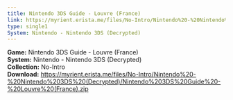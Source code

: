 ```yaml
---
title: Nintendo 3DS Guide - Louvre (France)
link: https://myrient.erista.me/files/No-Intro/Nintendo%20-%20Nintendo%203DS%20(Decrypted)/Nintendo%203DS%20Guide%20-%20Louvre%20(France).zip
type: single1
System: Nintendo - Nintendo 3DS (Decrypted)
---
```

<b>Game:</b> Nintendo 3DS Guide - Louvre (France)<br>
<b>System:</b> Nintendo - Nintendo 3DS (Decrypted)<br>
<b>Collection:</b> No-Intro<br>
<b>Download:</b> https://myrient.erista.me/files/No-Intro/Nintendo%20-%20Nintendo%203DS%20(Decrypted)/Nintendo%203DS%20Guide%20-%20Louvre%20(France).zip